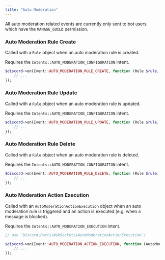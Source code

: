 ```yaml
---
title: "Auto Moderation"
---
```


All auto moderation related events are currently only sent to bot users which have the `MANAGE_GUILD` permission.

### Auto Moderation Rule Create

Called with a `Rule` object when an auto moderation rule is created.

Requires the `Intents::AUTO_MODERATION_CONFIGURATION` intent.

```php
$discord->on(Event::AUTO_MODERATION_RULE_CREATE, function (Rule $rule, Discord $discord) {
    // ...
});
```

### Auto Moderation Rule Update

Called with a `Rule` object when an auto moderation rule is updated.

Requires the `Intents::AUTO_MODERATION_CONFIGURATION` intent.

```php
$discord->on(Event::AUTO_MODERATION_RULE_UPDATE, function (Rule $rule, Discord $discord, Rule $oldRule) {
    // ...
});
```

### Auto Moderation Rule Delete

Called with a `Rule` object when an auto moderation rule is deleted.

Requires the `Intents::AUTO_MODERATION_CONFIGURATION` intent.

```php
$discord->on(Event::AUTO_MODERATION_RULE_DELETE, function (Rule $rule, Discord $discord) {
    // ...
});
```

### Auto Moderation Action Execution

Called with an `AutoModerationActionExecution` object when an auto moderation rule is triggered and an action is executed (e.g. when a message is blocked).

Requires the `Intents::AUTO_MODERATION_EXECUTION` intent.

```php
// use `Discord\Parts\WebSockets\AutoModerationActionExecution`;

$discord->on(Event::AUTO_MODERATION_ACTION_EXECUTION, function (AutoModerationActionExecution $actionExecution, Discord $discord) {
    // ...
});
```
